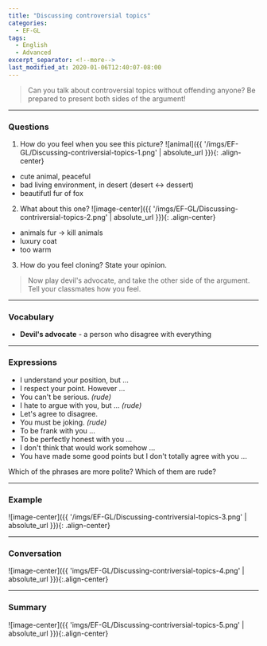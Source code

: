 ```yaml
---
title: "Discussing controversial topics"
categories:
  - EF-GL
tags:
  - English
  - Advanced
excerpt_separator: <!--more-->
last_modified_at: 2020-01-06T12:40:07-08:00
---
```

> Can you talk about controversial topics without offending anyone? Be prepared to present both sides of the argument!
<!--more-->

----------------------
### Questions
1. How do you feel when you see this picture?
  ![animal]({{ '/imgs/EF-GL/Discussing-contriversial-topics-1.png' | absolute_url }}){: .align-center}
  * cute animal, peaceful
  * bad living environment, in desert (desert <-> dessert)
  * beautifutl fur of fox

2. What about this one?
![image-center]({{ '/imgs/EF-GL/Discussing-contriversial-topics-2.png' | absolute_url }}){: .align-center}
- animals fur -> kill animals
- luxury coat
- too warm

3. How do you feel cloning? State your opinion.
> Now play devil's advocate, and take the other side of the argument. Tell your classmates how you feel.

----------------------
### Vocabulary
* **Devil's advocate** - a person who disagree with everything

----------------------
### Expressions
* I understand your position, but ...
* I respect your point. However ...
* You can't be serious. *(rude)*
* I hate to argue with you, but ... *(rude)*
* Let's agree to disagree.
* You must be joking. *(rude)*
* To be frank with you ...
* To be perfectly honest with you ...
* I don't think that would work somehow ...
* You have made some good points but I don't totally agree with you ...

Which of the phrases are more polite? Which of them are rude?

----------------------
### Example
![image-center]({{ '/imgs/EF-GL/Discussing-contriversial-topics-3.png' | absolute_url }}){: .align-center}

----------------------
### Conversation

![image-center]({{ 'imgs/EF-GL/Discussing-contriversial-topics-4.png' | absolute_url }}){:.align-center}


----------------------
### Summary

![image-center]({{ 'imgs/EF-GL/Discussing-contriversial-topics-5.png' | absolute_url }}){:.align-center}

